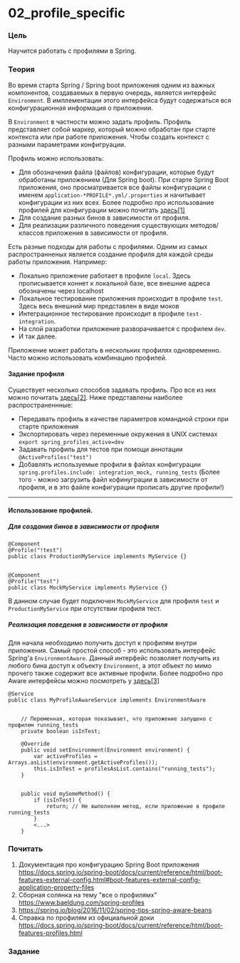 # 02_profile_specific

### Цель

Научится работать с профилями в Spring.

### Теория

Во время старта Spring / Spring boot приложения одним из важных компонентов, создаваемых в первую очередь, является интерфейс
```Environment```. В имплементации этого интерфейса будут содержаться вся конфигурационная информация о приложении. 

В ```Environment``` в частности можно задать профиль. Профиль представляет собой маркер, который можно
обработан при старте контекста или при работе приложения. Чтобы создать контекст с разными параметрами конфигруации.

Профиль можно использовать:
- Для обозначения файла (файлов) конфигурации, которые будут обработаны приложением (Для Spring boot). При старте Spring Boot
приложения, оно просматривается все файлы конфигурации с именем ```application-*PROFILE*.yml/.properties``` и начитывает
конфигурации из них всех. Более подробно про использование профилей для конфигурации можно почитать 
[здесь[1]](https://docs.spring.io/spring-boot/docs/current/reference/html/boot-features-external-config.html#boot-features-external-config-application-property-files)
- Для создание разных бинов в зависимости от профиля.
- Для реализации различного поведения существующих методов/классов приложения в зависимости от профиля.

Есть разные подходы для работы с профилями. Одним из самых распространненых является создание профиля для каждой среды работы
приложения. Например:
- Локально приложение работает в профиле ```local```. Здесь прописывается коннет к локальной базе, все внешние адреса обозначены 
через localhost 
- Локальное тестирование приложения происходит в профиле ```test```. Здесь весь внешний мир представлен в виде моков
- Интеграционное тестирование происходит в профиле ```test-integration```. 
- На слой разработки приложение разворачивается с профилем ```dev```.
- И так далее.

Приложение может работать в нескольких профилях одновременно. Часто можно использовать комбинацию профилей.

#### Задание профиля

Существует несколько способов задавать профиль. Про все из них можно почитать [здесь[2]](https://www.baeldung.com/spring-profiles). 
Ниже представлены наиболее распространеннные:
- Передавать профиль в качестве параметров командной строки при старте приложения
- Экспортировать через переменные окружения в UNIX системах ```export spring_profiles_active=dev```
- Задавать профиль для тестов при помощи аннотации ```@ActiveProfiles("test")```
- Добавлять используемые профили в файлах конфигурации ```spring.profiles.include: integration_mock, running_tests``` 
(Более того - можно загрузить файл кофинуграции в зависимости от профиля, и в это файле конфигурации прописать другие профили!)

--- 

#### Использование профилей.

##### Для создания бинов в зависимости от профиля
```
@Component
@Profile("!test")
public class ProductionMyService implements MyService {}


@Component
@Profile("test")
public class MockMyService implements MyService {}

```

В данном случае будет подключен ```MockMyService``` для профиля ```test``` и ```ProductionMyService``` при отсутствии профиля тест.


##### Реализация поведения в зависимости от профиля

Для начала необходимо получить доступ к профилям внутри приложения. Самый простой способ - это использовать интерфейс 
Spring'а ```EnvironmentAware```. Данный интерфейс позволяет получить из любого бина доступ к объекту ```Environment```, а 
этот объект по мимо прочего также содержит все активные профили. Более подробно про Aware интерфейсы можно посмотреть у 
[здесь[3]](https://spring.io/blog/2016/11/02/spring-tips-spring-aware-beans)

```
@Service
public class MyProfileAwareService implements EnvironmentAware


    // Переменная, которая показывает, что приложение запущено с профилем running_tests
    private boolean isInTest;

    @Override
    public void setEnvironment(Environment environment) {
        var activeProfiles = Arrays.asList(environment.getActiveProfiles());
        this.isInTest = profilesAsList.contains("running_tests");
    }
    
    
    public void mySomeMethod() {
        if (isInTest) {
            return; // Не выполняем метод, если приложение в профиле running_tests
        }
        <...>
    }
```

### Почитать

1. Документация про конфигурацию Spring Boot приложения https://docs.spring.io/spring-boot/docs/current/reference/html/boot-features-external-config.html#boot-features-external-config-application-property-files
2. Сборная солянка на тему "все о профилямх" https://www.baeldung.com/spring-profiles
3. https://spring.io/blog/2016/11/02/spring-tips-spring-aware-beans
4. Справка по профилям из официальной доки https://docs.spring.io/spring-boot/docs/current/reference/html/boot-features-profiles.html

### Задание


